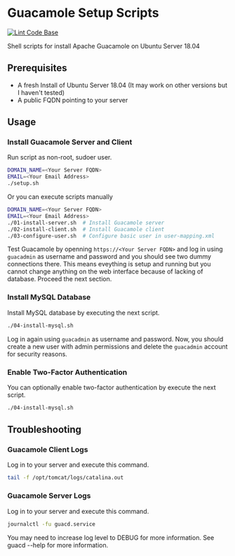 # Guacamole Setup Scripts

[![Lint Code Base](https://github.com/pacroy/guacamole-setup-script/actions/workflows/linter.yml/badge.svg)](https://github.com/pacroy/guacamole-setup-script/actions/workflows/linter.yml)

Shell scripts for install Apache Guacamole on Ubuntu Server 18.04

## Prerequisites
- A fresh Install of Ubuntu Server 18.04 (It may work on other versions but I haven't tested)
- A public FQDN pointing to your server

## Usage

### Install Guacamole Server and Client

Run script as non-root, sudoer user.

```sh
DOMAIN_NAME=<Your Server FQDN>
EMAIL=<Your Email Address>
./setup.sh
```

Or you can execute scripts manually

```sh
DOMAIN_NAME=<Your Server FQDN>
EMAIL=<Your Email Address>
./01-install-server.sh  # Install Guacamole server
./02-install-client.sh  # Install Guacamole client
./03-configure-user.sh  # Configure basic user in user-mapping.xml
```

Test Guacamole by openning `https://<Your Server FQDN>` and log in using `guacadmin` as username and password and you should see two dummy connections there. This means eveything is setup and running but you cannot change anything on the web interface because of lacking of database. Proceed the next section.

### Install MySQL Database

Install MySQL database by executing the next script.

```sh
./04-install-mysql.sh
```

Log in again using `guacadmin` as username and password. Now, you should create a new user with admin permissions and delete the `guacadmin` account for security reasons.

### Enable Two-Factor Authentication

You can optionally enable two-factor authentication by execute the next script.

```sh
./04-install-mysql.sh
```

## Troubleshooting

### Guacamole Client Logs

Log in to your server and execute this command.

```sh
tail -f /opt/tomcat/logs/catalina.out
```

### Guacamole Server Logs

Log in to your server and execute this command.

```sh
journalctl -fu guacd.service
```

You may need to increase log level to DEBUG for more information. See guacd --help for more information.
